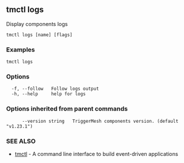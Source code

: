 ## tmctl logs

Display components logs

```
tmctl logs [name] [flags]
```

### Examples

```
tmctl logs
```

### Options

```
  -f, --follow   Follow logs output
  -h, --help     help for logs
```

### Options inherited from parent commands

```
      --version string   TriggerMesh components version. (default "v1.23.1")
```

### SEE ALSO

* [tmctl](tmctl.md)	 - A command line interface to build event-driven applications

